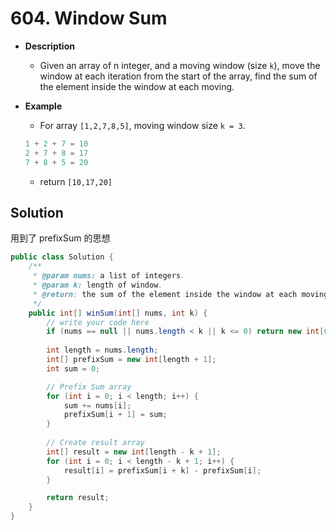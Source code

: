 # 604. Window Sum

- **Description**
    - Given an array of n integer, and a moving window (size `k`), move the window at each iteration from the start of the array, find the sum of the element inside the window at each moving.
- **Example**
    - For array `[1,2,7,8,5]`, moving window size `k = 3`.

    ```java
    1 + 2 + 7 = 10
    2 + 7 + 8 = 17
    7 + 8 + 5 = 20
    ```

    - return `[10,17,20]`

## Solution

用到了 prefixSum 的思想


```java
public class Solution {
    /**
     * @param nums: a list of integers.
     * @param k: length of window.
     * @return: the sum of the element inside the window at each moving.
     */
    public int[] winSum(int[] nums, int k) {
        // write your code here
        if (nums == null || nums.length < k || k <= 0) return new int[0];
        
        int length = nums.length;
        int[] prefixSum = new int[length + 1];
        int sum = 0;

        // Prefix Sum array
        for (int i = 0; i < length; i++) {
            sum += nums[i];
            prefixSum[i + 1] = sum;
        }
        
        // Create result array
        int[] result = new int[length - k + 1];
        for (int i = 0; i < length - k + 1; i++) {
            result[i] = prefixSum[i + k] - prefixSum[i];
        }

        return result;
    }
}
```